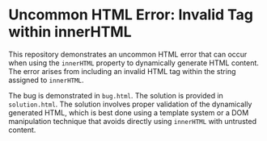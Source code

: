 # Uncommon HTML Error: Invalid Tag within innerHTML

This repository demonstrates an uncommon HTML error that can occur when using the `innerHTML` property to dynamically generate HTML content.  The error arises from including an invalid HTML tag within the string assigned to `innerHTML`. 

The bug is demonstrated in `bug.html`. The solution is provided in `solution.html`.  The solution involves proper validation of the dynamically generated HTML, which is best done using a template system or a DOM manipulation technique that avoids directly using `innerHTML` with untrusted content.